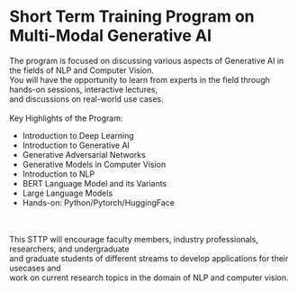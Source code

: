 # Short Term Training Program on Multi-Modal Generative AI
The program is focused on discussing various aspects of Generative AI in the fields of NLP and Computer Vision.
<br>You will have the opportunity to learn from experts in the field through hands-on sessions, interactive lectures,<br>
and discussions on real-world use cases.
<br>
<br>
Key Highlights of the Program:
- Introduction to Deep Learning
- Introduction to Generative AI
- Generative Adversarial Networks
- Generative Models in Computer Vision 
- Introduction to NLP
- BERT Language Model and its Variants
- Large Language Models
- Hands-on:  Python/Pytorch/HuggingFace
<br>
<br>
This STTP will encourage faculty members, industry professionals, researchers, and undergraduate <br>and graduate students of different streams to develop applications for their usecases and <br>work on current research  topics in the domain of NLP and computer vision.